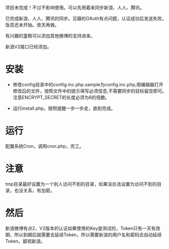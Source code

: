 项目未完成！不过不影响使用。可以先用着来同步新浪、人人、腾讯。

已完成新浪、人人、腾讯的同步。豆瓣的OAuth有点问题，认证成功后发送失败，饭否还未开始。改天再做。

有兴趣的童鞋可以添加其他微博的支持进来。

新浪V2接口已经添加。

# 安装

* 修改config目录中的config.inc.php.sample为config.inc.php,用编辑器打开修改后的文件，按照文件中的提示填写必须信息,不需要同步的目标留空即可。注意ENCRYPT_SECRET的长度必须为8的倍数。

* 运行install.php，按照提醒一步一步走，直到完成。


# 运行

配置系统Cron，调用cron.php，完工。

# 注意

tmp目录最好设置为一个别人访问不到的目录，如果没办法设置为访问不到的目录，也没关系，有加密。

# 然后

新浪微博有点2，V2版本的认证如果使用的Key是测试的，Token只有一天有效期，所以到期后就需要去延续Token，所以需要新浪的用户名和密码去自动延续Token。鄙视新浪。
